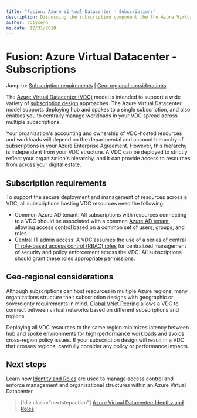 ```yaml
---
title: "Fusion: Azure Virtual Datacenter - Subscriptions" 
description: Discussing the subscription component the the Azure Virtual Datacenter model
author: rotycenh
ms.date: 12/31/2018
---
```

# Fusion: Azure Virtual Datacenter - Subscriptions

Jump to: [Subscription requirements](#subscription-requirements) | [Geo-regional considerations](#geo-regional-considerations)

The [Azure Virtual Datacenter (VDC)](../virtual-datacenter/overview.md) model is intended to support a wide variety of [subscription design](overview.md) approaches. The Azure Virtual Datacenter model supports deploying hub and spokes to a single subscription, and also enables you to centrally manage workloads in your VDC spread across multiple subscriptions.  

Your organization's accounting and ownership of VDC-hosted resources and workloads will depend on the departmental and account hierarchy of subscriptions in your Azure Enterprise Agreement. However, this hierarchy is independent from your VDC structure. A VDC can be deployed to strictly reflect your organization's hierarchy, and it can provide access to resources from across your digital estate.

## Subscription requirements 

To support the secure deployment and management of resources across a VDC, all subscriptions hosting VDC resources need the following: 

- Common Azure AD tenant: All subscriptions with resources connecting to a VDC should be associated with a common [Azure AD tenant](../identity/vdc-identity.md), allowing access control based on a common set of users, groups, and roles.  
- Central IT admin access: A VDC assumes the use of a series of [central IT role-based access control (RBAC) roles](../identity/overview.md#identity-and-the-azure-management-plane) for centralized management of security and policy enforcement across the VDC. All subscriptions should grant these roles appropriate permissions.

## Geo-regional considerations

Although subscriptions can host resources in multiple Azure regions, many organizations structure their subscription designs with geographic or sovereignty requirements in mind. [Global VNet Peering](https://azure.microsoft.com/en-us/blog/global-vnet-peering-now-generally-available/) allows a VDC to connect between virtual networks based on different subscriptions and regions.

Deploying all VDC resources to the same region minimizes latency between hub and spoke environments for high-performance workloads and avoids cross-region policy issues. If your subscription design will result in a VDC that crosses regions, carefully consider any policy or performance impacts.

## Next steps

Learn  how [Identity and Roles](../identity/vdc-identity.md) are used to manage access control and enforce management and organizational structures within an Azure Virtual Datacenter.

> [!div class="nextstepaction"]
> [Azure Virtual Datacenter: Identity and Roles](../identity/vdc-identity.md)
